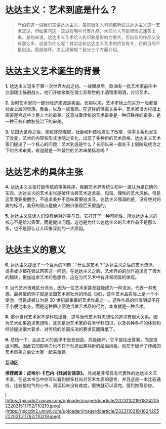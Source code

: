 # 达达主义：艺术到底是什么？

> 严伯钧这一讲我们来讲达达主义。虽然很多人可能都听说过达达主义这一艺术流派，但如果问这一流派有哪些代表作品，大部分人可能很难迅速答上来。总的来说，达达主义艺术给人的印象是影响力很大，但出名的作品又没有那么多，这是为什么呢？其实这和达达主义艺术的宗旨有关，它的目的不是创造，而是破坏。怎么理解呢？我分三个方面介绍。

# 达达主义艺术诞生的背景

 **1.** 达达主义诞生于第一次世界大战之初。一战爆发后，欧洲有一批艺术家前往中立国瑞士躲避战火，他们开始聚集在瑞士苏黎世的小酒馆里喝酒，讨论艺术。

 **2.** 当时艺术家的一部分经济来源是卖画。长期以来，艺术市场上的买方一般都是社会上层的贵族、教会，以及一些富商。在这样的供需关系中，艺术家很大程度上需要迎合这些上层人士的审美。这意味着传统的艺术审美是一种旧秩序的审美，是一种王权和教权统治下的审美。

 **3.** 法国大革命之后，民权逐渐崛起，社会权利结构发生了改变，供需关系也发生了改变，艺术的内容和形式也随之变化，出现了多种新的艺术风格。达达主义艺术家们提出了一个核心的问题：艺术到底是什么？长期以来一直处于上层阶级统治之下的艺术审美，难道就是一种普世的艺术审美标准吗？

# 达达艺术的具体主张

 **4.** 达达主义主张打破传统的审美秩序，推翻艺术界传统认知中一直认为是正确的东西。达达主义的艺术主张是破坏古典艺术追求美、和谐、理性的艺术风格。但是这里我要提醒你，不追求美并不意味着要追求丑。达达主义强调的是，没有绝对的美的标准，美丑的观点是被人们的价值观后天塑造的。

 **5.** 达达主义告诉人们没有绝对的美与丑，它打开了一种可能性，所以达达主义的核心不是给出答案，而是提出问题。这也是为什么达达主义的艺术作品不是那么多，也不是那么让人印象深刻的一大原因。

# 达达主义的意义

 **6.** 达达主义提出了一个巨大的问题：“什么是艺术？”达达主义之后的艺术流派，或多或少都在尝试回答这一问题。在达达主义之后，艺术界的的创作追求有了很大的翻转，更加追求艺术的思想性。这在当代艺术中有非常明显的体现。

 **7.** 当代艺术很难区分流派，因为一位艺术家甚至就能成为一种流派，代表一种思想。最典型的例子就是法国艺术家杜尚的作品《泉》，这件艺术品实际上是一个小便池，但是却被认为是 20 世纪最重要的艺术作品之一。这件作品的价值明显不在于小便池本身，而是这种把小便池当做艺术品的行为，本身就是一种艺术。

 **8.** 部分当代艺术家不是科班出身，这与当代艺术对思想性的追求有很大关系。因为艺术如果追求思想性，其实是对艺术家的各类学科知识，以及各种各样的体验和经验提出很大要求，对传统的绘画技法的要求反而降低了。

 **9.** 总结一下，达达主义的追求不是去创造，而是破坏，它不是给出答案，而是提出问题。因此它的影响力也不在于创造出某种新的绘画风格，而在于破坏了传统的艺术审美之后让大家一起来重建。

 **互动区**

 **推荐阅读：皮埃尔·卡巴内《杜尚访谈录》。** 杜尚是非常具有代表性的达达主义艺术家。在这本书当中你可以看到很多杜尚对艺术本质的思考，并且这是一本比较通俗，比较接地气的小书，阅读起来没有难度，很快就可以读完。强烈推荐给你。

![https://piccdn2.umiwi.com/uploader/image/ddarticle/2023110219/1824205222021511792/110219.jpeg](https://piccdn2.umiwi.com/uploader/image/ddarticle/2023110219/1824205222021511792/110219.jpeg)

---
